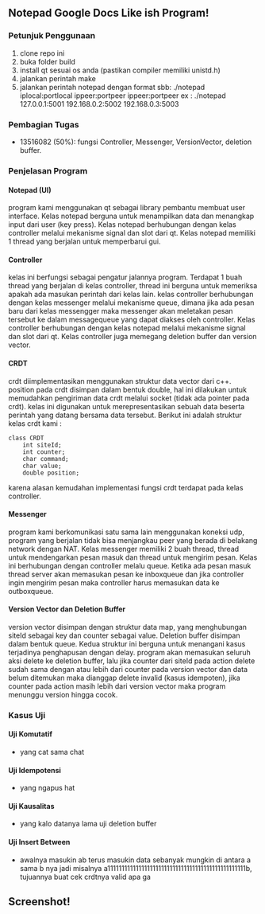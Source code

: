 ## Notepad Google Docs Like ish Program!

### Petunjuk Penggunaan
1. clone repo ini
2. buka folder build
3. install qt sesuai os anda (pastikan compiler memiliki unistd.h)
4. jalankan perintah make
5. jalankan perintah notepad dengan format sbb: 
    ./notepad iplocal:portlocal ippeer:portpeer ippeer:portpeer
    ex : ./notepad 127.0.0.1:5001 192.168.0.2:5002 192.168.0.3:5003

### Pembagian Tugas
- 13516082 (50%): fungsi Controller, Messenger, VersionVector, deletion buffer.


### Penjelasan Program

#### Notepad (UI)
program kami menggunakan qt sebagai library pembantu membuat user interface. Kelas notepad berguna untuk menampilkan data dan menangkap input dari user (key press). Kelas notepad berhubungan dengan kelas controller melalui mekanisme signal dan slot dari qt. Kelas notepad memiliki 1 thread yang berjalan untuk memperbarui gui.

#### Controller
kelas ini berfungsi sebagai pengatur jalannya program. Terdapat 1 buah thread yang berjalan di kelas controller, thread ini berguna untuk memeriksa apakah ada masukan perintah dari kelas lain. kelas controller berhubungan dengan kelas messenger melalui mekanisme queue, dimana jika ada pesan baru dari kelas messengger maka messenger akan meletakan pesan tersebut ke dalam messagequeue yang dapat diakses oleh controller. Kelas controller berhubungan dengan kelas notepad melalui mekanisme signal dan slot dari qt. Kelas controller juga memegang deletion buffer dan version vector.

#### CRDT
crdt diimplementasikan menggunakan struktur data vector dari c++. position pada crdt disimpan dalam bentuk double, hal ini dilakukan untuk memudahkan pengiriman data crdt melalui socket (tidak ada pointer pada crdt). kelas ini digunakan untuk merepresentasikan sebuah data beserta perintah yang datang bersama data tersebut. Berikut ini adalah struktur kelas crdt kami : 

```
class CRDT 
    int siteId;
    int counter;
    char command;
    char value;
    double position;
```

karena alasan kemudahan implementasi fungsi crdt terdapat pada kelas controller.

#### Messenger
program kami berkomunikasi satu sama lain menggunakan koneksi udp, program yang berjalan tidak bisa menjangkau peer yang berada di belakang network dengan NAT. Kelas messenger memiliki 2 buah thread, thread untuk mendengarkan pesan masuk dan thread untuk mengirim pesan. Kelas ini berhubungan dengan controller melalu queue. Ketika ada pesan masuk thread server akan memasukan pesan ke inboxqueue dan jika controller ingin mengirim pesan maka controller harus memasukan data ke outboxqueue.

#### Version Vector dan Deletion Buffer
version vector disimpan dengan struktur data map, yang menghubungan siteId sebagai key dan counter sebagai value. Deletion buffer disimpan dalam bentuk queue. Kedua struktur ini berguna untuk menangani kasus terjadinya penghapusan dengan delay. program akan memasukan seluruh aksi delete ke deletion buffer, lalu jika counter dari siteId pada action delete sudah sama dengan atau lebih dari counter pada version vector dan data belum ditemukan maka dianggap delete invalid (kasus idempoten), jika counter pada action masih lebih dari version vector maka program menunggu version hingga cocok.

### Kasus Uji

#### Uji Komutatif
- yang cat sama chat
#### Uji Idempotensi
- yang ngapus hat
#### Uji Kausalitas
- yang kalo datanya lama uji deletion buffer
#### Uji Insert Between
- awalnya masukin ab terus masukin data sebanyak mungkin di antara a sama b nya jadi misalnya a1111111111111111111111111111111111111111111111111b, tujuannya buat cek crdtnya valid apa ga

## Screenshot!